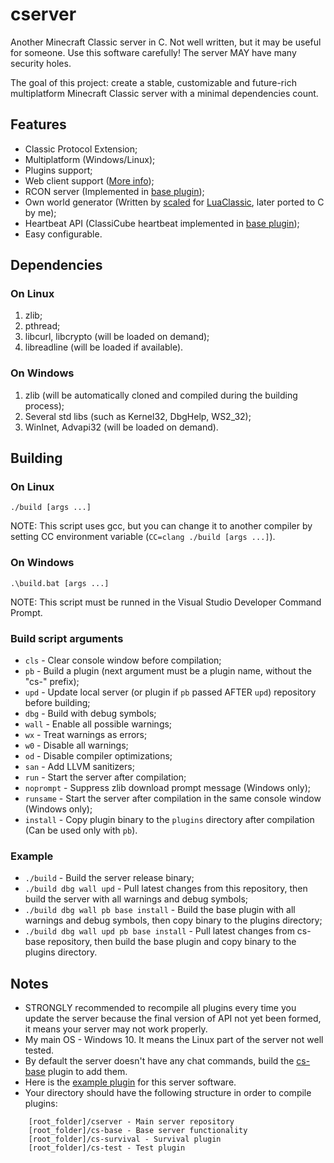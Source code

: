 # cserver
Another Minecraft Classic server in C. Not well written, but it may be useful for someone. Use this software carefully! The server MAY have many security holes.

The goal of this project: create a stable, customizable and future-rich multiplatform Minecraft Classic server with a minimal dependencies count.

## Features
* Classic Protocol Extension;
* Multiplatform (Windows/Linux);
* Plugins support;
* Web client support ([More info](https://www.classicube.net/api/docs/server));
* RCON server (Implemented in [base plugin](https://github.com/igor725/cs-base));
* Own world generator (Written by [scaled](https://github.com/scaledteam) for [LuaClassic](https://github.com/igor725/LuaClassic), later ported to C by me);
* Heartbeat API (ClassiCube heartbeat implemented in [base plugin](https://github.com/igor725/cs-base));
* Easy configurable.

## Dependencies

### On Linux
1. zlib;
2. pthread;
3. libcurl, libcrypto (will be loaded on demand);
4. libreadline (will be loaded if available).

### On Windows
1. zlib (will be automatically cloned and compiled during the building process);
2. Several std libs (such as Kernel32, DbgHelp, WS2_32);
3. WinInet, Advapi32 (will be loaded on demand).

## Building

### On Linux
``./build [args ...]``

NOTE: This script uses gcc, but you can change it to another compiler by setting CC environment variable (``CC=clang ./build [args ...]``).

### On Windows
``.\build.bat [args ...]``

NOTE: This script must be runned in the Visual Studio Developer Command Prompt.

### Build script arguments
* ``cls`` - Clear console window before compilation;
* ``pb`` - Build a plugin (next argument must be a plugin name, without the "cs-" prefix);
* ``upd`` - Update local server (or plugin if ``pb`` passed AFTER ``upd``) repository before building;
* ``dbg`` - Build with debug symbols;
* ``wall`` - Enable all possible warnings;
* ``wx`` - Treat warnings as errors;
* ``w0`` - Disable all warnings;
* ``od`` - Disable compiler optimizations;
* ``san`` - Add LLVM sanitizers;
* ``run`` - Start the server after compilation;
* ``noprompt`` - Suppress zlib download prompt message (Windows only);
* ``runsame`` - Start the server after compilation in the same console window (Windows only);
* ``install`` - Copy plugin binary to the ``plugins`` directory after compilation (Can be used only with ``pb``).

### Example
* ``./build`` - Build the server release binary;
* ``./build dbg wall upd`` - Pull latest changes from this repository, then build the server with all warnings and debug symbols;
* ``./build dbg wall pb base install`` - Build the base plugin with all warnings and debug symbols, then copy binary to the plugins directory;
* ``./build dbg wall upd pb base install`` - Pull latest changes from cs-base repository, then build the base plugin and copy binary to the plugins directory.

## Notes
* STRONGLY recommended to recompile all plugins every time you update the server because the final version of API not yet been formed, it means your server may not work properly.
* My main OS - Windows 10. It means the Linux part of the server not well tested.
* By default the server doesn't have any chat commands, build the [cs-base](https://github.com/igor725/cs-base) plugin to add them.
* Here is the [example plugin](https://github.com/igor725/cs-test) for this server software.
* Your directory should have the following structure in order to compile plugins:
```
	[root_folder]/cserver - Main server repository
	[root_folder]/cs-base - Base server functionality
	[root_folder]/cs-survival - Survival plugin
	[root_folder]/cs-test - Test plugin
```
